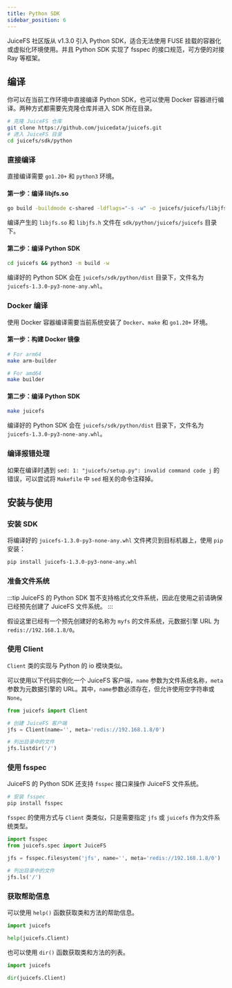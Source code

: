 ```yaml
---
title: Python SDK
sidebar_position: 6
---
```


JuiceFS 社区版从 v1.3.0 引入 Python SDK，适合无法使用 FUSE 挂载的容器化或虚拟化环境使用。并且 Python SDK 实现了 fsspec 的接口规范，可方便的对接 Ray 等框架。

## 编译

你可以在当前工作环境中直接编译 Python SDK，也可以使用 Docker 容器进行编译。两种方式都需要先克隆仓库并进入 SDK 所在目录。

```bash
# 克隆 JuiceFS 仓库
git clone https://github.com/juicedata/juicefs.git
# 进入 JuiceFS 目录
cd juicefs/sdk/python
```

### 直接编译

直接编译需要 `go1.20+` 和 `python3` 环境。

#### 第一步：编译 libjfs.so

```bash
go build -buildmode c-shared -ldflags="-s -w" -o juicefs/juicefs/libjfs.so ../java/libjfs
```

编译产生的 `libjfs.so` 和 `libjfs.h` 文件在 `sdk/python/juicefs/juicefs` 目录下。

#### 第二步：编译 Python SDK

```bash
cd juicefs && python3 -m build -w
```

编译好的 Python SDK 会在 `juicefs/sdk/python/dist` 目录下，文件名为 `juicefs-1.3.0-py3-none-any.whl`。

### Docker 编译

使用 Docker 容器编译需要当前系统安装了 `Docker`、`make` 和 `go1.20+` 环境。

#### 第一步：构建 Docker 镜像

```bash
# For arm64
make arm-builder

# For amd64
make builder
```

#### 第二步：编译 Python SDK

```bash
make juicefs
```

编译好的 Python SDK 会在 `juicefs/sdk/python/dist` 目录下，文件名为 `juicefs-1.3.0-py3-none-any.whl`。

### 编译报错处理

如果在编译时遇到 `sed: 1: "juicefs/setup.py": invalid command code j` 的错误，可以尝试将 `Makefile` 中 `sed` 相关的命令注释掉。

## 安装与使用

### 安装 SDK

将编译好的 `juicefs-1.3.0-py3-none-any.whl` 文件拷贝到目标机器上，使用 `pip` 安装：

```bash
pip install juicefs-1.3.0-py3-none-any.whl
```

### 准备文件系统

:::tip
JuiceFS 的 Python SDK 暂不支持格式化文件系统，因此在使用之前请确保已经预先创建了 JuiceFS 文件系统。
:::

假设这里已经有一个预先创建好的名称为 `myfs` 的文件系统，元数据引擎 URL 为 `redis://192.168.1.8/0`。

### 使用 Client

`Client` 类的实现与 Python 的 io 模块类似。

可以使用以下代码实例化一个 JuiceFS 客户端，`name` 参数为文件系统名称，`meta` 参数为元数据引擎的 URL。其中，`name`参数必须存在，但允许使用空字符串或 `None`。

```python
from juicefs import Client

# 创建 JuiceFS 客户端
jfs = Client(name='', meta='redis://192.168.1.8/0')

# 列出目录中的文件
jfs.listdir('/')
```

### 使用 fsspec

JuiceFS 的 Python SDK 还支持 `fsspec` 接口来操作 JuiceFS 文件系统。

```bash
# 安装 fsspec
pip install fsspec
```

`fsspec` 的使用方式与 `Client` 类类似，只是需要指定 `jfs` 或 `juicefs` 作为文件系统类型。

```python
import fsspec
from juicefs.spec import JuiceFS

jfs = fsspec.filesystem('jfs', name='', meta='redis://192.168.1.8/0')

# 列出目录中的文件
jfs.ls('/')
```

### 获取帮助信息

可以使用 `help()` 函数获取类和方法的帮助信息。

```python
import juicefs

help(juicefs.Client)
```

也可以使用 `dir()` 函数获取类和方法的列表。

```python
import juicefs

dir(juicefs.Client)
```
